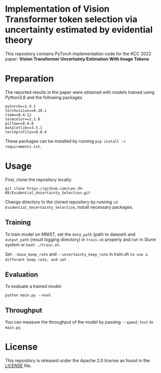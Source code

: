 # Implementation of Vision Transformer token selection via uncertainty estimated by evidential theory

This repository contains PyTorch implementation code for the KCC 2022 paper:
__Vision Transformer Uncertainty Estimation With Image Tokens__

# Preparation
The reported results in the paper were obtained with models trained using Python3.8 and the following packages
```
pytorch==1.9.1
torchvision==0.10.1
timm==0.4.12
termcolor==1.1.0
pillow==8.4.0
matplotlib==3.5.1
torchprofile==0.0.4
```
These packages can be installed by running `pip install -r requirements.txt`.

# Usage

First, clone the repository locally:
```
git clone https://github.com/Lee-JH-KR/Evidential_Uncertainty_Selection.git
```
Change directory to the cloned repository by running `cd Evidential_Uncertainty_Selection`, install necessary packages.

## Training
To train model on MNIST, set the `data_path` (path to dataset) and `output_path` (result logging directory) in `train.sh` properly and run in Slurm system or `bash ./train.sh`.

Set `--base_keep_rate` and `--uncertainty_keep_rate` in train.sh `to use a different keep rate, and set `.


## Evaluation
To evaluate a trained model:
```
python main.py --eval 
```

## Throughput
You can measure the throughput of the model by passing `--speed_test` to `main.py`.


# License
This repository is released under the Apache 2.0 license as found in the [LICENSE](LICENSE) file.
